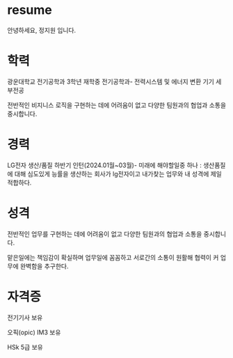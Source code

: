# resume
안녕하세요,  정지원 입니다.
# 학력
광운대학교 전기공학과 3학년 재학중
전기공학과- 전력시스템 및 에너지 변환 기기 세부전공

전반적인 비지니스 로직을 구현하는 데에 어려움이 없고 다양한 팀원과의 협업과 소통을 중시합니다.

# 경력

LG전자 생산/품질 하반기 인턴(2024.01월~03월)- 미래에 해야할일중 하나 : 생산품질에 대해 심도있게 능률을 생산하는 회사가 lg전자이고 내가찾는 업무와 내 성격에 제일 적합하다.

# 성격
전반적인 업무를 구현하는 데에 어려움이 없고 다양한 팀원과의 협업과 소통을 중시합니다.

맡은일에는 책임감이 확실하며 업무일에 꼼꼼하고 서로간의 소통이 원활해 협력이 커 업무에 완벽함을 추구한다.

# 자격증
전기기사 보유

오픽(opic) IM3 보유

HSk 5급 보유
